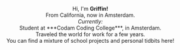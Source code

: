 <p align="center">
Hi, I'm <strong>Griffin!</strong><br>
	From California, now in Amsterdam.<br>
<i>Currently:</i><br>
Student at ***Codam Coding College***, in Amsterdam.<br>
Traveled the world for work for a few years.<br>
You can find a mixture of school projects and personal tidbits here!
</p>
<!--
**potatokuka/potatokuka** is a ✨ _special_ ✨ repository because its `README.md` (this file) appears on your GitHub profile.
